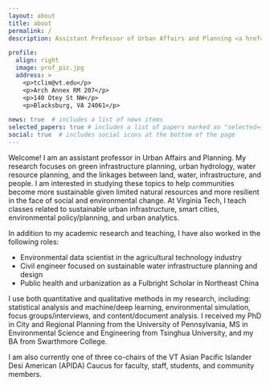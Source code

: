 ```yaml
---
layout: about
title: about
permalink: /
description: Assistant Professor of Urban Affairs and Planning <a href="https://spia.vt.edu">Virginia Tech School of Public and International Affairs</a>.

profile:
  align: right
  image: prof_pic.jpg
  address: >
    <p>tclim@vt.edu</p>
    <p>Arch Annex RM 207</p>
    <p>140 Otey St NW</p>
    <p>Blacksburg, VA 24061</p>

news: true  # includes a list of news items
selected_papers: true # includes a list of papers marked as "selected={true}"
social: true  # includes social icons at the bottom of the page
---
```


Welcome! I am an assistant professor in Urban Affairs and Planning. My research focuses on green infrastructure planning, urban hydrology, water resource planning, and the linkages between land, water, infrastructure, and people. I am interested in studying these topics to help communities become more sustainable given limited natural resources and more resilient in the face of social and environmental change. At Virginia Tech, I teach classes related to sustainable urban infrastructure, smart cities, environmental policy/planning, and urban analytics.

In addition to my academic research and teaching, I have also worked in the following roles:

- Environmental data scientist in the agricultural technology industry
- Civil engineer focused on sustainable water infrastructure planning and design
- Public health and urbanization as a Fulbright Scholar in Northeast China

I use both quantitative and qualitative methods in my research, including: statistical analysis and machine/deep learning, environmental simulation, focus groups/interviews, and content/document analysis. I received my PhD in City and Regional Planning from the University of Pennsylvania, MS in Environmental Science and Engineering from Tsinghua University, and my BA from Swarthmore College.

I am also currently one of three co-chairs of the VT Asian Pacific Islander Desi American (APIDA) Caucus for faculty, staff, students, and community members.
